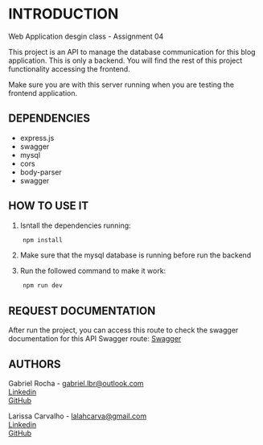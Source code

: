 # INTRODUCTION

Web Application desgin class - Assignment 04

This project is an API to manage the database communication for this blog application.
This is only a backend. You will find the rest of this project functionality accessing the frontend.

Make sure you are with this server running when you are testing the frontend application.

## DEPENDENCIES

* express.js
* swagger
* mysql
* cors
* body-parser
* swagger

## HOW TO USE IT

1. Isntall the dependencies running:
```sh
    npm install
```
2. Make sure that the mysql database is running before run the backend

3. Run the followed command to make it work:

```sh
    npm run dev
```

## REQUEST DOCUMENTATION

After run the project, you can access this route to check the swagger documentation for this API
Swagger route: [Swagger](http://localhost:3000/)


## AUTHORS

Gabriel Rocha - gabriel.lbr@outlook.com<br>
[Linkedin](https://www.linkedin.com/in/gabriellbr/)<br>
[GitHub](https://github.com/XDYuuki)

Larissa Carvalho - lalahcarva@gmail.com<br>
[Linkedin](https://www.linkedin.com/in/larissacr/)<br>
[GitHub](https://github.com/lalahcarva)